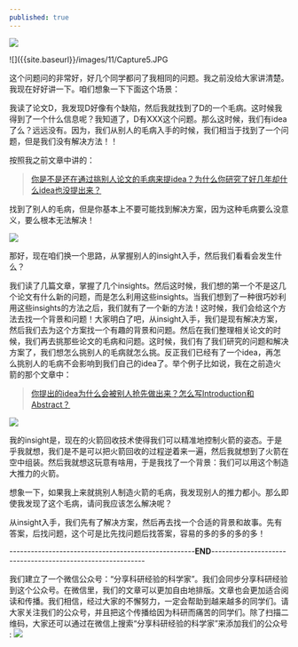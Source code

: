 ```yaml
---
published: true
---
```

![]({{site.baseurl}}/images/11/pexels-pixabay-356079.jpg)


![]({{site.baseurl}}/images/11/Capture5.JPG

这个问题问的非常好，好几个同学都问了我相同的问题。我之前没给大家讲清楚。我现在好好讲一下。咱们想象一下下面这个场景：


我读了论文D，我发现D好像有个缺陷，然后我就找到了D的一个毛病。这时候我得到了一个什么信息呢？我知道了，D有XXX这个问题。那么这时候，我们有idea了么？远远没有。因为，我们从别人的毛病入手的时候，我们相当于找到了一个问题，但是我们没有解决方法！！

按照我之前文章中讲的：

> [你是不是还在通过挑别人论文的毛病来提idea？为什么你研究了好几年却什么idea也没提出来？](https://scientist-with-logic.github.io/%E4%B8%80%E4%B8%AA%E5%A5%BD%E7%9A%84idea%E6%98%AF%E6%80%8E%E4%B9%88%E6%8F%90%E5%87%BA%E6%9D%A5%E7%9A%84-%E4%B8%BA%E4%BB%80%E4%B9%88%E4%BD%A0%E7%A0%94%E7%A9%B6%E4%BA%86%E5%A5%BD%E5%87%A0%E5%B9%B4%E5%8D%B4%E4%BB%80%E4%B9%88%E4%B9%9F%E6%B2%A1%E6%8F%90%E5%87%BA%E6%9D%A5/)


找到了别人的毛病，但是你基本上不要可能找到解决方案，因为这种毛病要么没意义，要么根本无法解决！


![]({{site.baseurl}}/images/11/Capture6.JPG)


那好，现在咱们换一个思路，从掌握别人的insight入手，然后我们看看会发生什么？

我们读了几篇文章，掌握了几个insights。然后这时候，我们想的第一个不是这几个论文有什么新的问题，而是怎么利用这些insights。当我们想到了一种很巧妙利用这些insights的方法之后，我们就有了一个新的方法！这时候，我们会给这个方法去找一个背景和问题！大家明白了吧，从insight入手，我们是现有解决方案，然后我们去为这个方案找一个有趣的背景和问题。然后在我们整理相关论文的时候，我们再去挑那些论文的毛病和问题。这时候，我们有了我们研究的问题和解决方案了，我们想怎么挑别人的毛病就怎么挑。反正我们已经有了一个idea，再怎么挑别人的毛病不会影响到我们自己的idea了。举个例子比如说，我在之前造火箭的那个文章中：

> [你提出的idea为什么会被别人抢先做出来？怎么写Introduction和Abstract？](https://scientist-with-logic.github.io/%E4%B8%BA%E4%BB%80%E4%B9%88%E4%BD%A0%E6%8F%90%E5%87%BA%E7%9A%84idea%E4%BC%9A%E5%92%8C%E5%88%AB%E4%BA%BA%E9%87%8D%E5%90%88-%E6%80%8E%E4%B9%88%E5%86%99introduction%E5%92%8Cabstract/)

![]({{site.baseurl}}/images/11/Capture7.JPG)

我的insight是，现在的火箭回收技术使得我们可以精准地控制火箭的姿态。于是乎我就想，我们是不是可以把火箭回收的过程逆着来一遍，然后我就想到了火箭在空中组装。然后我就想这玩意有啥用，于是我找了一个背景：我们可以用这个制造大推力的火箭。

想象一下，如果我上来就挑别人制造火箭的毛病，我发现别人的推力都小。那么即使我发现了这个毛病，请问我应该怎么解决呢？

从insight入手，我们先有了解决方案，然后再去找一个合适的背景和故事。先有答案，后找问题，这个可是比先找问题后找答案，容易的多的多的多的多！


----------------------------------------------------**END**-----------------------------------------------------------

我们建立了一个微信公众号：“分享科研经验的科学家”。我们会同步分享科研经验到这个公众号。在微信里，我们的文章可以更加自由地排版。文章也会更加适合阅读和传播。我们相信，经过大家的不懈努力，一定会帮助到越来越多的同学们。请大家关注我们的公众号，并且把这个传播给因为科研而痛苦的同学们。除了扫描二维码，大家还可以通过在微信上搜索“分享科研经验的科学家”来添加我们的公众号 :
![]({{site.baseurl}}/images/33/5.jpg)

